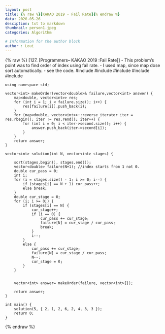 ```yaml
---
layout: post
title: {% raw %}[KAKAO 2019 - Fail Rate]{% endraw %}
data: 2020-05-26
desciption: txt to markdown
thumbnail: person1.jpeg
categories: Algorithm

# Information for the author block
author : Loui
---
```


{% raw %}
	﻿[127. [Programmers– KAKAO 2019 :Fail Rate]]
	- This problem’s point was to find order of index using fail rate.
	- I used map, since map dose sort automatically.
	- see the code.
	#include <string>
	#include <vector>
	#include<algorithm>
	#include <iostream>
	#include<map>
	
	using namespace std;
	
	vector<int> makeOrder(vector<double>& failure,vector<int> answer) {
		map<double, vector<int>> res;
		for (int i = 1; i < failure.size(); i++) {
			res[failure[i]].push_back(i);
		}
		for (map<double, vector<int>>::reverse_iterator iter = res.rbegin(); iter != res.rend(); iter++) {
			for (int i = 0; i < iter->second.size(); i++) {
				answer.push_back(iter->second[i]);
			}
		}
		return answer;
	}
	
	vector<int> solution(int N, vector<int> stages) {
		
		sort(stages.begin(), stages.end());
		vector<double> failure(N+1); //index starts from 1 not 0.
		double cur_pass = 0;
		int i;
		for (i = stages.size() - 1; i >= 0; i--) {
			if (stages[i] == N + 1) cur_pass++;
			else break;
		}
		double cur_stage = 0;
		for (i; i >= 0;) {
			if (stages[i] == N) {
				cur_stage++;
				if (i == 0) {
					cur_pass += cur_stage;
					failure[N] = cur_stage / cur_pass;
					break;
				}
				i--;
			}
			else {
				cur_pass += cur_stage;
				failure[N] = cur_stage / cur_pass;
				N--;
				cur_stage = 0;
			}
		}
	
	
		vector<int> answer= makeOrder(failure, vector<int>{});
		
		return answer;
	}
	
	int main() {
		solution(5, { 2, 1, 2, 6, 2, 4, 3, 3 });
		return 0;
	}
	
{% endraw %}
